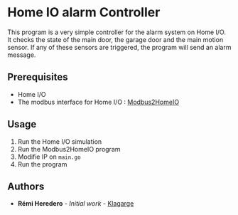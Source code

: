 # Home IO alarm Controller
This program is a very simple controller for the alarm system on Home I/O.
It checks the state of the main door, the garage door and the main motion sensor.
If any of these sensors are triggered, the program will send an alarm message.

## Prerequisites
- Home I/O
- The modbus interface for Home I/O : [Modbus2HomeIO](https://github.com/Klagarge/Modbus2HomeIO)

## Usage
1. Run the Home I/O simulation
2. Run the Modbus2HomeIO program
3. Modifie IP on `main.go`
4. Run the program

## Authors
- **Rémi Heredero** - _Initial work_ - [Klagarge](https://github.com/Klagarge)